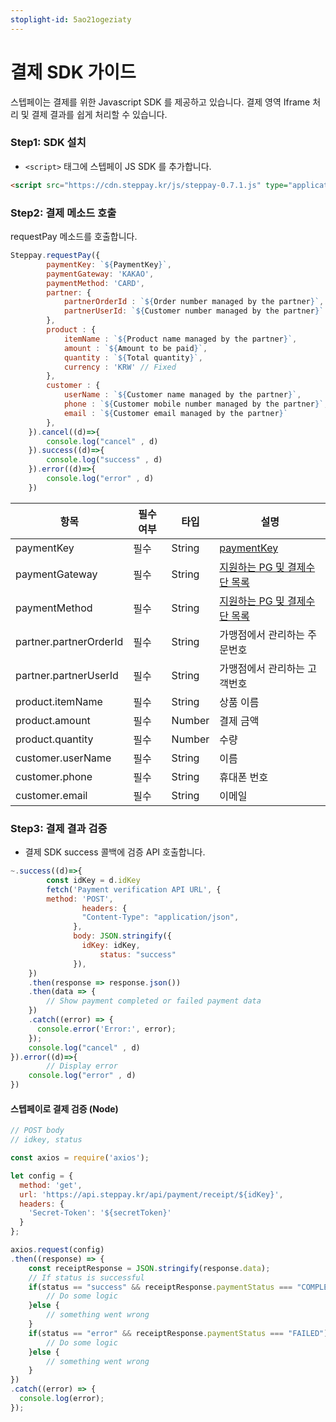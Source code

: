 ```yaml
---
stoplight-id: 5ao21ogeziaty
---
```


# 결제 SDK 가이드

스텝페이는 결제를 위한 Javascript SDK 를 제공하고 있습니다. 결제 영역 Iframe 처리 및 결제 결과를 쉽게 처리할 수 있습니다.

### Step1: SDK 설치

- `<script>` 태그에 스텝페이 JS SDK 를 추가합니다.

```html
<script src="https://cdn.steppay.kr/js/steppay-0.7.1.js" type="application/javascript"></script>
```

### Step2: 결제 메소드 호출

requestPay 메소드를 호출합니다.

```jsx
Steppay.requestPay({
        paymentKey: `${PaymentKey}`,
        paymentGateway: 'KAKAO',
        paymentMethod: 'CARD',
        partner: {
            partnerOrderId : `${Order number managed by the partner}`,
            partnerUserId: `${Customer number managed by the partner}`
        },
        product : {
            itemName : `${Product name managed by the partner}`,
            amount : `${Amount to be paid}`,
            quantity : `${Total quantity}`,
            currency : 'KRW' // Fixed
        },
        customer : {
            userName : `${Customer name managed by the partner}`,
            phone : `${Customer mobile number managed by the partner}`,
            email : `${Customer email managed by the partner}`
        },
    }).cancel((d)=>{
        console.log("cancel" , d)
    }).success((d)=>{
        console.log("success" , d)
    }).error((d)=>{
        console.log("error" , d)
    })
```

| 항목                     | 필수 여부 | 타입     | 설명                                                                                                                                                                    |
| ---------------------- | ----- | ------ | --------------------------------------------------------------------------------------------------------------------------------------------------------------------- |
| paymentKey             | 필수    | String | [paymentKey](https://docs.develop.steppay.kr/docs/guide/urvjmavys1lar-)                                                                                               |
| paymentGateway         | 필수    | String | [지원하는 PG 및 결제수단 목록](https://docs.develop.steppay.kr/docs/guide/d6y2wxasho2ph-#%EC%A7%80%EC%9B%90%ED%95%98%EB%8A%94-pg-%EB%B0%8F-%EA%B2%B0%EC%A0%9C%EC%88%98%EB%8B%A8) |
| paymentMethod          | 필수    | String | [지원하는 PG 및 결제수단 목록](https://docs.develop.steppay.kr/docs/guide/d6y2wxasho2ph-#%EC%A7%80%EC%9B%90%ED%95%98%EB%8A%94-pg-%EB%B0%8F-%EA%B2%B0%EC%A0%9C%EC%88%98%EB%8B%A8) |
| partner.partnerOrderId | 필수    | String | 가맹점에서 관리하는 주문번호                                                                                                                                                       |
| partner.partnerUserId  | 필수    | String | 가맹점에서 관리하는 고객번호                                                                                                                                                       |
| product.itemName       | 필수    | String | 상품 이름                                                                                                                                                                 |
| product.amount         | 필수    | Number | 결제 금액                                                                                                                                                                 |
| product.quantity       | 필수    | Number | 수량                                                                                                                                                                    |
| customer.userName      | 필수    | String | 이름                                                                                                                                                                    |
| customer.phone         | 필수    | String | 휴대폰 번호                                                                                                                                                                |
| customer.email         | 필수    | String | 이메일                                                                                                                                                                   |

### Step3: 결제 결과 검증

- 결제 SDK success 콜백에 검증 API 호출합니다.

```jsx
~.success((d)=>{
		const idKey = d.idKey
		fetch('Payment verification API URL', {
        method: 'POST',
				headers: {
			    "Content-Type": "application/json",
			  },
			  body: JSON.stringify({
			    idKey: idKey,
					status: "success"
			  }),
    })
    .then(response => response.json())
    .then(data => {
        // Show payment completed or failed payment data
    })
    .catch((error) => {
      console.error('Error:', error);
    });
    console.log("cancel" , d)
}).error((d)=>{
		// Display error
    console.log("error" , d)
})
```

#### 스텝페이로 결제 검증 (Node)

```jsx
// POST body
// idkey, status

const axios = require('axios');

let config = {
  method: 'get',
  url: 'https://api.steppay.kr/api/payment/receipt/${idKey}',
  headers: { 
    'Secret-Token': '${secretToken}'
  }
};

axios.request(config)
.then((response) => {
	const receiptResponse = JSON.stringify(response.data);
    // If status is successful
	if(status == "success" && receiptResponse.paymentStatus === "COMPLETE") {
		// Do some logic
	}else {
		// something went wrong
	}
	if(status == "error" && receiptResponse.paymentStatus === "FAILED") {
		// Do some logic
	}else {
		// something went wrong
	}
})
.catch((error) => {
  console.log(error);
});
```
